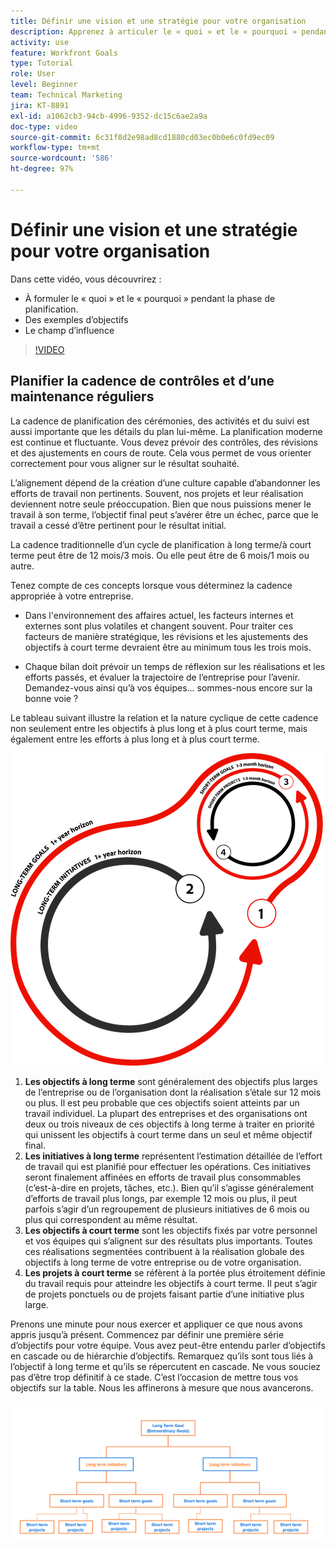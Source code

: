 ```yaml
---
title: Définir une vision et une stratégie pour votre organisation
description: Apprenez à articuler le « quoi » et le « pourquoi » pendant la phase de planification, des exemples d’objectifs et le champ d’influence.
activity: use
feature: Workfront Goals
type: Tutorial
role: User
level: Beginner
team: Technical Marketing
jira: KT-8891
exl-id: a1062cb3-94cb-4996-9352-dc15c6ae2a9a
doc-type: video
source-git-commit: 6c31f8d2e98ad8cd1880cd03ec0b0e6c0fd9ec09
workflow-type: tm+mt
source-wordcount: '586'
ht-degree: 97%

---
```


# Définir une vision et une stratégie pour votre organisation

Dans cette vidéo, vous découvrirez :

* À formuler le « quoi » et le « pourquoi » pendant la phase de planification.
* Des exemples d’objectifs
* Le champ d’influence

>[!VIDEO](https://video.tv.adobe.com/v/335185/?quality=12&learn=on)

## Planifier la cadence de contrôles et d’une maintenance réguliers

La cadence de planification des cérémonies, des activités et du suivi est aussi importante que les détails du plan lui-même. La planification moderne est continue et fluctuante. Vous devez prévoir des contrôles, des révisions et des ajustements en cours de route. Cela vous permet de vous orienter correctement pour vous aligner sur le résultat souhaité.

L’alignement dépend de la création d’une culture capable d’abandonner les efforts de travail non pertinents. Souvent, nos projets et leur réalisation deviennent notre seule préoccupation. Bien que nous puissions mener le travail à son terme, l’objectif final peut s’avérer être un échec, parce que le travail a cessé d’être pertinent pour le résultat initial.

La cadence traditionnelle d’un cycle de planification à long terme/à court terme peut être de 12 mois/3 mois. Ou elle peut être de 6 mois/1 mois ou autre.

Tenez compte de ces concepts lorsque vous déterminez la cadence appropriée à votre entreprise.

* Dans l&#39;environnement des affaires actuel, les facteurs internes et externes sont plus volatiles et changent souvent. Pour traiter ces facteurs de manière stratégique, les révisions et les ajustements des objectifs à court terme devraient être au minimum tous les trois mois.

* Chaque bilan doit prévoir un temps de réflexion sur les réalisations et les efforts passés, et évaluer la trajectoire de l’entreprise pour l’avenir. Demandez-vous ainsi qu’à vos équipes... sommes-nous encore sur la bonne voie ?

Le tableau suivant illustre la relation et la nature cyclique de cette cadence non seulement entre les objectifs à plus long et à plus court terme, mais également entre les efforts à plus long et à plus court terme.

![Graphique du cycle d’exécution stratégique](assets/02-workfront-goals-strategic-execution-cycle.png)

1. **Les objectifs à long terme** sont généralement des objectifs plus larges de l’entreprise ou de l’organisation dont la réalisation s’étale sur 12 mois ou plus. Il est peu probable que ces objectifs soient atteints par un travail individuel. La plupart des entreprises et des organisations ont deux ou trois niveaux de ces objectifs à long terme à traiter en priorité qui unissent les objectifs à court terme dans un seul et même objectif final.
1. **Les initiatives à long terme** représentent l’estimation détaillée de l’effort de travail qui est planifié pour effectuer les opérations. Ces initiatives seront finalement affinées en efforts de travail plus consommables (c’est-à-dire en projets, tâches, etc.). Bien qu’il s’agisse généralement d’efforts de travail plus longs, par exemple 12 mois ou plus, il peut parfois s’agir d’un regroupement de plusieurs initiatives de 6 mois ou plus qui correspondent au même résultat.
1. **Les objectifs à court terme** sont les objectifs fixés par votre personnel et vos équipes qui s’alignent sur des résultats plus importants. Toutes ces réalisations segmentées contribuent à la réalisation globale des objectifs à long terme de votre entreprise ou de votre organisation.
1. **Les projets à court terme** se réfèrent à la portée plus étroitement définie du travail requis pour atteindre les objectifs à court terme. Il peut s’agir de projets ponctuels ou de projets faisant partie d’une initiative plus large.

<!--
Your turn graphic
-->

Prenons une minute pour nous exercer et appliquer ce que nous avons appris jusqu’à présent. Commencez par définir une première série d’objectifs pour votre équipe. Vous avez peut-être entendu parler d’objectifs en cascade ou de hiérarchie d’objectifs. Remarquez qu’ils sont tous liés à l’objectif à long terme et qu’ils se répercutent en cascade. Ne vous souciez pas d’être trop définitif à ce stade. C’est l’occasion de mettre tous vos objectifs sur la table. Nous les affinerons à mesure que nous avancerons.

![Une représentation graphique des objectifs à court et à long terme](assets/03-workfront-goals-goal-mapping.png)
